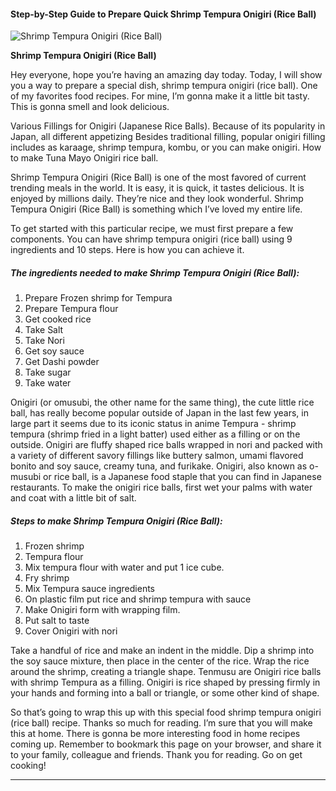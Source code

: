             

#### Step-by-Step Guide to Prepare Quick Shrimp Tempura Onigiri (Rice Ball)

![Shrimp Tempura Onigiri (Rice Ball)](https://img-global.cpcdn.com/recipes/58ead7ab0206a306/751x532cq70/shrimp-tempura-onigiri-rice-ball-recipe-main-photo.jpg)

**Shrimp Tempura Onigiri (Rice Ball)**

Hey everyone, hope you’re having an amazing day today. Today, I will show you a way to prepare a special dish, shrimp tempura onigiri (rice ball). One of my favorites food recipes. For mine, I’m gonna make it a little bit tasty. This is gonna smell and look delicious.

Various Fillings for Onigiri (Japanese Rice Balls). Because of its popularity in Japan, all different appetizing Besides traditional filling, popular onigiri filling includes as karaage, shrimp tempura, kombu, or you can make onigiri. How to make Tuna Mayo Onigiri rice ball.

Shrimp Tempura Onigiri (Rice Ball) is one of the most favored of current trending meals in the world. It is easy, it is quick, it tastes delicious. It is enjoyed by millions daily. They’re nice and they look wonderful. Shrimp Tempura Onigiri (Rice Ball) is something which I’ve loved my entire life.

To get started with this particular recipe, we must first prepare a few components. You can have shrimp tempura onigiri (rice ball) using 9 ingredients and 10 steps. Here is how you can achieve it.

##### The ingredients needed to make Shrimp Tempura Onigiri (Rice Ball):

1.  Prepare Frozen shrimp for Tempura
2.  Prepare Tempura flour
3.  Get cooked rice
4.  Take Salt
5.  Take Nori
6.  Get soy sauce
7.  Get Dashi powder
8.  Take sugar
9.  Take water

Onigiri (or omusubi, the other name for the same thing), the cute little rice ball, has really become popular outside of Japan in the last few years, in large part it seems due to its iconic status in anime Tempura - shrimp tempura (shrimp fried in a light batter) used either as a filling or on the outside. Onigiri are fluffy shaped rice balls wrapped in nori and packed with a variety of different savory fillings like buttery salmon, umami flavored bonito and soy sauce, creamy tuna, and furikake. Onigiri, also known as o-musubi or rice ball, is a Japanese food staple that you can find in Japanese restaurants. To make the onigiri rice balls, first wet your palms with water and coat with a little bit of salt.

##### Steps to make Shrimp Tempura Onigiri (Rice Ball):

1.  Frozen shrimp
2.  Tempura flour
3.  Mix tempura flour with water and put 1 ice cube.
4.  Fry shrimp
5.  Mix Tempura sauce ingredients
6.  On plastic film put rice and shrimp tempura with sauce
7.  Make Onigiri form with wrapping film.
8.  Put salt to taste
9.  Cover Onigiri with nori

Take a handful of rice and make an indent in the middle. Dip a shrimp into the soy sauce mixture, then place in the center of the rice. Wrap the rice around the shrimp, creating a triangle shape. Tenmusu are Onigiri rice balls with shrimp Tempura as a filling. Onigiri is rice shaped by pressing firmly in your hands and forming into a ball or triangle, or some other kind of shape.

So that’s going to wrap this up with this special food shrimp tempura onigiri (rice ball) recipe. Thanks so much for reading. I’m sure that you will make this at home. There is gonna be more interesting food in home recipes coming up. Remember to bookmark this page on your browser, and share it to your family, colleague and friends. Thank you for reading. Go on get cooking!

* * *